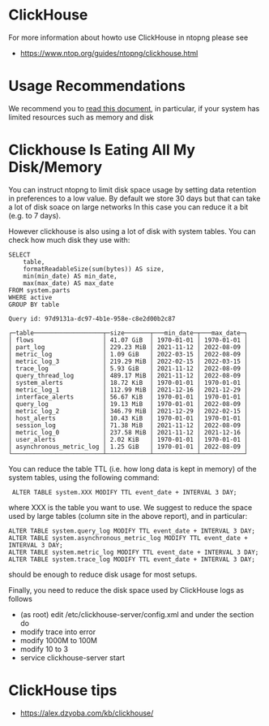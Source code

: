 # ClickHouse
For more information about howto use ClickHouse in ntopng please see
- https://www.ntop.org/guides/ntopng/clickhouse.html

# Usage Recommendations
We recommend you to [read this document](https://clickhouse.com/docs/en/operations/tips#:~:text=You%20can%20use%20ClickHouse%20in,mark%20cache%20in%20the%20config), in particular, if your system has limited resources such as memory and disk


# Clickhouse Is Eating All My Disk/Memory
You can instruct ntopng to limit disk space usage by setting data retention in preferences to a low value. By default we store 30 days but that can take a lot of disk soace on large networks In this case you can reduce it a bit (e.g. to 7 days).

However clickhouse is also using a lot of disk with system tables. You can check how much disk they use with:

```
SELECT
    table,
    formatReadableSize(sum(bytes)) AS size,
    min(min_date) AS min_date,
    max(max_date) AS max_date
FROM system.parts
WHERE active
GROUP BY table

Query id: 97d9131a-dc97-4b1e-958e-c8e2d00b2c87

┌─table───────────────────┬─size───────┬───min_date─┬───max_date─┐
│ flows                   │ 41.07 GiB  │ 1970-01-01 │ 1970-01-01 │
│ part_log                │ 229.23 MiB │ 2021-11-12 │ 2022-08-09 │
│ metric_log              │ 1.09 GiB   │ 2022-03-15 │ 2022-08-09 │
│ metric_log_3            │ 219.29 MiB │ 2022-02-15 │ 2022-03-15 │
│ trace_log               │ 5.93 GiB   │ 2021-11-12 │ 2022-08-09 │
│ query_thread_log        │ 489.17 MiB │ 2021-11-12 │ 2022-08-09 │
│ system_alerts           │ 18.72 KiB  │ 1970-01-01 │ 1970-01-01 │
│ metric_log_1            │ 112.99 MiB │ 2021-12-16 │ 2021-12-29 │
│ interface_alerts        │ 56.67 KiB  │ 1970-01-01 │ 1970-01-01 │
│ query_log               │ 19.13 MiB  │ 1970-01-01 │ 2022-08-09 │
│ metric_log_2            │ 346.79 MiB │ 2021-12-29 │ 2022-02-15 │
│ host_alerts             │ 10.43 KiB  │ 1970-01-01 │ 1970-01-01 │
│ session_log             │ 71.38 MiB  │ 2021-11-12 │ 2022-08-09 │
│ metric_log_0            │ 237.58 MiB │ 2021-11-12 │ 2021-12-16 │
│ user_alerts             │ 2.02 KiB   │ 1970-01-01 │ 1970-01-01 │
│ asynchronous_metric_log │ 1.25 GiB   │ 1970-01-01 │ 2022-08-09 │
└─────────────────────────┴────────────┴────────────┴────────────┘

```

You can reduce the table TTL (i.e. how long data is kept in memory) of the system tables, using the following command:

```
 ALTER TABLE system.XXX MODIFY TTL event_date + INTERVAL 3 DAY;
 ```
 where XXX is the table you want to use. We suggest to reduce the space used by large tables (column site in the above report), and in particular:
 
 ```
 ALTER TABLE system.query_log MODIFY TTL event_date + INTERVAL 3 DAY;
 ALTER TABLE system.asynchronous_metric_log MODIFY TTL event_date + INTERVAL 3 DAY;
 ALTER TABLE system.metric_log MODIFY TTL event_date + INTERVAL 3 DAY;
 ALTER TABLE system.trace_log MODIFY TTL event_date + INTERVAL 3 DAY;
 ```
 
 should be enough to reduce disk usage for most setups.
 
Finally, you need to reduce the disk space used by ClickHouse logs as follows
- (as root) edit /etc/clickhouse-server/config.xml and under the <logger> section do
- modify <level>trace</level> into <level>error</level>
- modify <size>1000M</size> to <size>100M</size>
- modify <count>10</count> to <count>3</count>
- service clickhouse-server start

# ClickHouse tips
- https://alex.dzyoba.com/kb/clickhouse/

